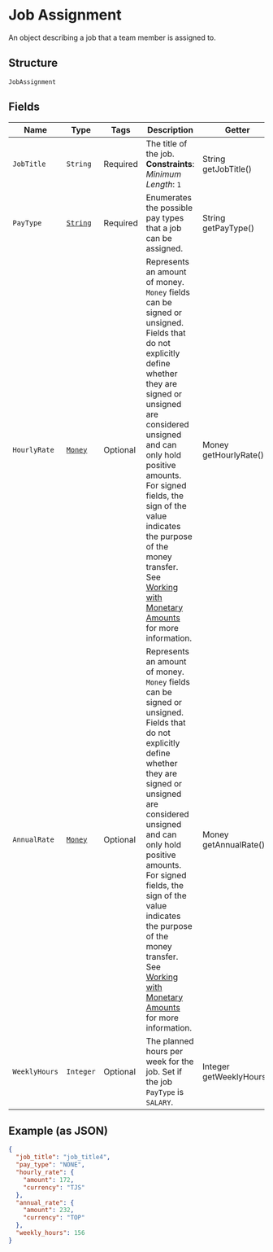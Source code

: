
# Job Assignment

An object describing a job that a team member is assigned to.

## Structure

`JobAssignment`

## Fields

| Name | Type | Tags | Description | Getter |
|  --- | --- | --- | --- | --- |
| `JobTitle` | `String` | Required | The title of the job.<br>**Constraints**: *Minimum Length*: `1` | String getJobTitle() |
| `PayType` | [`String`](../../doc/models/job-assignment-pay-type.md) | Required | Enumerates the possible pay types that a job can be assigned. | String getPayType() |
| `HourlyRate` | [`Money`](../../doc/models/money.md) | Optional | Represents an amount of money. `Money` fields can be signed or unsigned.<br>Fields that do not explicitly define whether they are signed or unsigned are<br>considered unsigned and can only hold positive amounts. For signed fields, the<br>sign of the value indicates the purpose of the money transfer. See<br>[Working with Monetary Amounts](https://developer.squareup.com/docs/build-basics/working-with-monetary-amounts)<br>for more information. | Money getHourlyRate() |
| `AnnualRate` | [`Money`](../../doc/models/money.md) | Optional | Represents an amount of money. `Money` fields can be signed or unsigned.<br>Fields that do not explicitly define whether they are signed or unsigned are<br>considered unsigned and can only hold positive amounts. For signed fields, the<br>sign of the value indicates the purpose of the money transfer. See<br>[Working with Monetary Amounts](https://developer.squareup.com/docs/build-basics/working-with-monetary-amounts)<br>for more information. | Money getAnnualRate() |
| `WeeklyHours` | `Integer` | Optional | The planned hours per week for the job. Set if the job `PayType` is `SALARY`. | Integer getWeeklyHours() |

## Example (as JSON)

```json
{
  "job_title": "job_title4",
  "pay_type": "NONE",
  "hourly_rate": {
    "amount": 172,
    "currency": "TJS"
  },
  "annual_rate": {
    "amount": 232,
    "currency": "TOP"
  },
  "weekly_hours": 156
}
```


